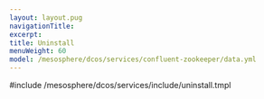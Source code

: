 ```yaml
---
layout: layout.pug
navigationTitle:
excerpt:
title: Uninstall
menuWeight: 60
model: /mesosphere/dcos/services/confluent-zookeeper/data.yml
---
```


#include /mesosphere/dcos/services/include/uninstall.tmpl
